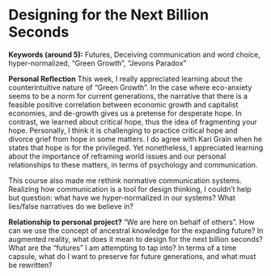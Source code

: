 # Designing for the Next Billion Seconds

**Keywords (around 5):**
Futures, Deceiving communication and word choice, hyper-normalized, “Green Growth”, “Jevons Paradox”

**Personal Reflection**
This week, I really appreciated learning about the counterintuitive nature of “Green Growth”. In the case where eco-anxiety seems to be a norm for current generations, the narrative that there is a feasible positive correlation between economic growth and capitalist economies, and de-growth gives us a pretense for desperate hope. In contrast, we learned about critical hope, thus the idea of fragmenting your hope. Personally, I think it is challenging to practice critical hope and divorce grief from hope in some matters. I do agree with Kari Grain when he states that hope is for the privileged. Yet nonetheless, I appreciated learning about the importance of reframing world issues and our personal relationships to these matters, in terms of psychology and communication.

This course also made me rethink normative communication systems. Realizing how communication is a tool for design thinking, I couldn’t help but question: what have we hyper-normalized in our systems? What lies/false narratives do we believe in?

**Relationship to personal project?**
“We are here on behalf of others”. How can we use the concept of ancestral knowledge for the expanding future? In augmented reality, what does it mean to design for the next billion seconds? What are the “futures” I am attempting to tap into? In terms of a time capsule, what do I want to preserve for future generations, and what must be rewritten?
